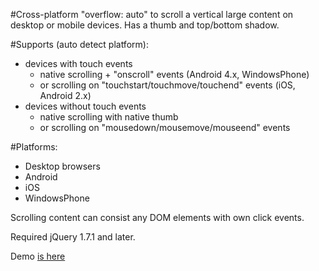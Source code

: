 #Cross-platform "overflow: auto" to scroll a vertical large content on desktop or mobile devices.
Has a thumb and top/bottom shadow.

#Supports (auto detect platform):
* devices with touch events
    - native scrolling + "onscroll" events (Android 4.x, WindowsPhone)
    - or scrolling on "touchstart/touchmove/touchend" events (iOS, Android 2.x)
* devices without touch events
    - native scrolling with native thumb
    - or scrolling on "mousedown/mousemove/mouseend" events

#Platforms:
- Desktop browsers
- Android
- iOS
- WindowsPhone

Scrolling content can consist any DOM elements with own click events.

Required jQuery 1.7.1 and later.

Demo [is here](http://jsfiddle.net/jughosta/P28ju/embedded/result/ "SmartOverflow Demo")